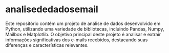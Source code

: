 # analisededadosemail
Este repositório contém um projeto de análise de dados desenvolvido em Python, utilizando uma variedade de bibliotecas, incluindo Pandas, Numpy, Mailbox e Matplotlib. O objetivo principal deste projeto é analisar e extrair informações significativas dos e-mails recebidos, destacando suas diferenças e características relevantes.
